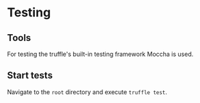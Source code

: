 # Testing

## Tools

For testing the truffle's built-in testing framework Moccha is used.

## Start tests

Navigate to the `root` directory and execute `truffle test`.
